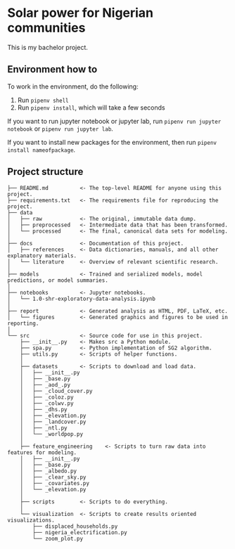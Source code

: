 # Solar power for Nigerian communities
This is my bachelor project.

## Environment how to
To work in the environment, do the following:
1. Run `pipenv shell`
2. Run `pipenv install`, which will take a few seconds

If you want to run jupyter notebook or jupyter lab, run `pipenv run jupyter notebook` or `pipenv run jupyter lab`.

If you want to install new packages for the environment, then run `pipenv install nameofpackage`.

## Project structure
```
├── README.md          <- The top-level README for anyone using this project.
├── requirements.txt   <- The requirements file for reproducing the project.
├── data
│   ├── raw            <- The original, immutable data dump.
│   ├── preprocessed   <- Intermediate data that has been transformed.
│   └── processed      <- The final, canonical data sets for modeling.
│
├── docs               <- Documentation of this project.
│   ├── references     <- Data dictionaries, manuals, and all other explanatory materials.
│   └── literature     <- Overview of relevant scientific research.
│
├── models             <- Trained and serialized models, model predictions, or model summaries.
│
├── notebooks          <- Jupyter notebooks.
│   └── 1.0-shr-exploratory-data-analysis.ipynb
│
├── report             <- Generated analysis as HTML, PDF, LaTeX, etc.
│   └── figures        <- Generated graphics and figures to be used in reporting.
│
└── src                <- Source code for use in this project.
    ├── __init__.py    <- Makes src a Python module.
    ├── spa.py         <- Python implementation of SG2 algorithm.
    ├── utils.py       <- Scripts of helper functions.
    │
    ├── datasets       <- Scripts to download and load data.
    │   ├── __init__.py
    │   ├── _base.py
    │   ├── _aod_.py
    │   ├── _cloud_cover.py
    │   ├── _coloz.py
    │   ├── _colwv.py
    │   ├── _dhs.py
    │   ├── _elevation.py
    │   ├── _landcover.py
    │   ├── _ntl.py
    │   └── _worldpop.py
    │
    ├── feature_engineering    <- Scripts to turn raw data into features for modeling.
    │   ├── __init__.py
    │   ├── _base.py
    │   ├── _albedo.py
    │   ├── _clear_sky.py
    │   ├── _covariates.py
    │   └── _elevation.py
    │
    ├── scripts        <- Scripts to do everything.
    │
    └── visualization  <- Scripts to create results oriented visualizations.
        ├── displaced_households.py
        ├── nigeria_electrification.py
        └── zoom_plot.py
```
